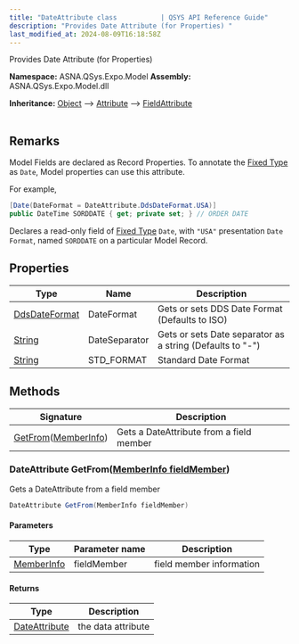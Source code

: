```yaml
---
title: "DateAttribute class           | QSYS API Reference Guide"
description: "Provides Date Attribute (for Properties) "
last_modified_at: 2024-08-09T16:18:58Z
---
```


Provides Date Attribute (for Properties)

**Namespace:** ASNA.QSys.Expo.Model
**Assembly:** ASNA.QSys.Expo.Model.dll

**Inheritance:** [Object](https://docs.microsoft.com/en-us/dotnet/api/system.object) --> [Attribute](https://docs.microsoft.com/en-us/dotnet/api/system.attribute) --> [FieldAttribute](/reference/expo/qsys-expo-model/field-attribute.html)
<br>
<br>

## Remarks

Model Fields are declared as Record Properties. To annotate the [Fixed Type](/concepts/program-structure/qsys-fixedtypes.html) as `Date`, Model properties can use this attribute.

For example,

```cs
[Date(DateFormat = DateAttribute.DdsDateFormat.USA)]
public DateTime SORDDATE { get; private set; } // ORDER DATE
```

Declares a read-only field of [Fixed Type](/concepts/program-structure/qsys-fixedtypes.html) `Date`, with `"USA"` presentation `Date Format`, named `SORDDATE` on a particular Model Record.

## Properties

| Type | Name | Description
| --- | --- | --- 
| [DdsDateFormat](/reference/expo/qsys-expo-model/dds-date-format.html) | DateFormat | Gets or sets DDS Date Format (Defaults to ISO) |
| [String](https://learn.microsoft.com/en-us/dotnet/api/system.string?view=net-8.0) | DateSeparator | Gets or sets Date separator as a string (Defaults to "-") |
| [String](https://learn.microsoft.com/en-us/dotnet/api/system.string?view=net-8.0) | STD_FORMAT | Standard Date Format |

## Methods

| Signature | Description |
| --- | --- |
| [GetFrom](#dateattribute-getfrommemberinfo-fieldmember)([MemberInfo](https://learn.microsoft.com/en-us/dotnet/api/system.reflection.memberinfo?view=net-8.0)) | Gets a DateAttribute from a field member

### DateAttribute GetFrom([MemberInfo fieldMember](https://learn.microsoft.com/en-us/dotnet/api/system.reflection.memberinfo?view=net-8.0))

Gets a DateAttribute from a field member

```cs
DateAttribute GetFrom(MemberInfo fieldMember)
```

#### Parameters

| Type | Parameter name | Description
| --- | --- | ---
| [MemberInfo](https://learn.microsoft.com/en-us/dotnet/api/system.reflection.memberinfo?view=net-8.0) | fieldMember | field member information

#### Returns

| Type | Description
| --- | ---
| [DateAttribute](/reference/expo/qsys-expo-model/date-attribute.html) | the data attribute
